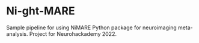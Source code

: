 # Ni-ght-MARE
Sample pipeline for using NiMARE Python package for neuroimaging meta-analysis. Project for Neurohackademy 2022.
